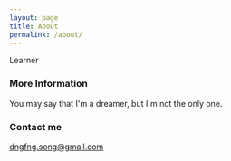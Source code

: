 ```yaml
---
layout: page
title: About
permalink: /about/
---
```


Learner

### More Information

You may say that I'm a dreamer, but I'm not the only one.

### Contact me

[dngfng.song@gmail.com](mailto:dngfng.song@gmail.com)
